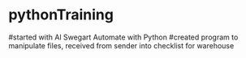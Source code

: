 # pythonTraining
#started with Al Swegart Automate with Python 
#created program to manipulate files, received from sender into checklist for warehouse
